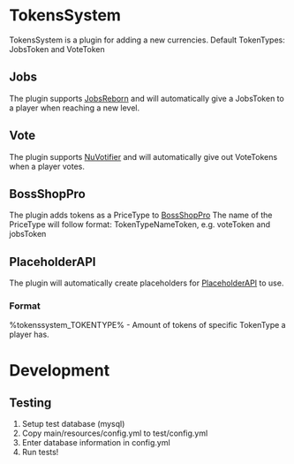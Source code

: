 # TokensSystem
TokensSystem is a plugin for adding a new currencies.
Default TokenTypes: JobsToken and VoteToken

## Jobs
The plugin supports [JobsReborn](https://www.spigotmc.org/resources/jobs-reborn.4216/) and will automatically give a JobsToken to a player when reaching a new level.

## Vote
The plugin supports [NuVotifier](https://www.spigotmc.org/resources/nuvotifier.13449/) and will automatically give out VoteTokens when a player votes.

## BossShopPro
The plugin adds tokens as a PriceType to [BossShopPro](https://www.spigotmc.org/resources/bossshoppro-the-most-powerful-chest-gui-shop-menu-plugin.222/)
The name of the PriceType will follow format: TokenTypeNameToken, e.g. voteToken and jobsToken

## PlaceholderAPI
The plugin will automatically create placeholders for [PlaceholderAPI](https://www.spigotmc.org/resources/placeholderapi.6245/) to use.
### Format
%tokenssystem_TOKENTYPE% - Amount of tokens of specific TokenType a player has.

# Development
## Testing
1. Setup test database (mysql)
2. Copy main/resources/config.yml to test/config.yml
3. Enter database information in config.yml
4. Run tests!